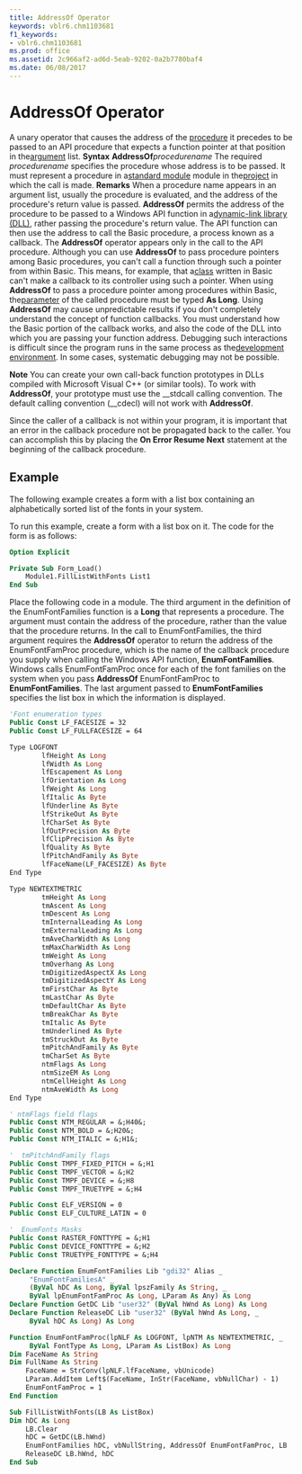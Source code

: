 ```yaml
---
title: AddressOf Operator
keywords: vblr6.chm1103681
f1_keywords:
- vblr6.chm1103681
ms.prod: office
ms.assetid: 2c966af2-ad6d-5eab-9202-0a2b7780baf4
ms.date: 06/08/2017
---
```



# AddressOf Operator



A unary operator that causes the address of the [procedure](vbe-glossary.md) it precedes to be passed to an API procedure that expects a function pointer at that position in the[argument](vbe-glossary.md) list.
 **Syntax**
 **AddressOf**_procedurename_
The required  _procedurename_ specifies the procedure whose address is to be passed. It must represent a procedure in a[standard module](vbe-glossary.md) module in the[project](vbe-glossary.md) in which the call is made.
 **Remarks**
When a procedure name appears in an argument list, usually the procedure is evaluated, and the address of the procedure's return value is passed. **AddressOf** permits the address of the procedure to be passed to a Windows API function in a[dynamic-link library (DLL)](vbe-glossary.md), rather passing the procedure's return value. The API function can then use the address to call the Basic procedure, a process known as a callback. The **AddressOf** operator appears only in the call to the API procedure.
Although you can use **AddressOf** to pass procedure pointers among Basic procedures, you can't call a function through such a pointer from within Basic. This means, for example, that a[class](vbe-glossary.md) written in Basic can't make a callback to its controller using such a pointer. When using **AddressOf** to pass a procedure pointer among procedures within Basic, the[parameter](vbe-glossary.md) of the called procedure must be typed **As Long**.
Using **AddressOf** may cause unpredictable results if you don't completely understand the concept of function callbacks. You must understand how the Basic portion of the callback works, and also the code of the DLL into which you are passing your function address. Debugging such interactions is difficult since the program runs in the same process as the[development environment](vbe-glossary.md). In some cases, systematic debugging may not be possible.

 **Note**  You can create your own call-back function prototypes in DLLs compiled with Microsoft Visual C++ (or similar tools). To work with **AddressOf**, your prototype must use the __stdcall calling convention. The default calling convention (__cdecl) will not work with **AddressOf**.

Since the caller of a callback is not within your program, it is important that an error in the callback procedure not be propagated back to the caller. You can accomplish this by placing the **On Error Resume Next** statement at the beginning of the callback procedure.

## Example

The following example creates a form with a list box containing an alphabetically sorted list of the fonts in your system.

To run this example, create a form with a list box on it. The code for the form is as follows:




```vb
Option Explicit

Private Sub Form_Load()
    Module1.FillListWithFonts List1
End Sub
```

Place the following code in a module. The third argument in the definition of the EnumFontFamilies function is a **Long** that represents a procedure. The argument must contain the address of the procedure, rather than the value that the procedure returns. In the call to EnumFontFamilies, the third argument requires the **AddressOf** operator to return the address of the EnumFontFamProc procedure, which is the name of the callback procedure you supply when calling the Windows API function, **EnumFontFamilies**. Windows calls EnumFontFamProc once for each of the font families on the system when you pass **AddressOf** EnumFontFamProc to **EnumFontFamilies**. The last argument passed to **EnumFontFamilies** specifies the list box in which the information is displayed.




```vb
'Font enumeration types
Public Const LF_FACESIZE = 32
Public Const LF_FULLFACESIZE = 64

Type LOGFONT
        lfHeight As Long
        lfWidth As Long
        lfEscapement As Long
        lfOrientation As Long
        lfWeight As Long
        lfItalic As Byte
        lfUnderline As Byte
        lfStrikeOut As Byte
        lfCharSet As Byte
        lfOutPrecision As Byte
        lfClipPrecision As Byte
        lfQuality As Byte
        lfPitchAndFamily As Byte
        lfFaceName(LF_FACESIZE) As Byte
End Type

Type NEWTEXTMETRIC
        tmHeight As Long
        tmAscent As Long
        tmDescent As Long
        tmInternalLeading As Long
        tmExternalLeading As Long
        tmAveCharWidth As Long
        tmMaxCharWidth As Long
        tmWeight As Long
        tmOverhang As Long
        tmDigitizedAspectX As Long
        tmDigitizedAspectY As Long
        tmFirstChar As Byte
        tmLastChar As Byte
        tmDefaultChar As Byte
        tmBreakChar As Byte
        tmItalic As Byte
        tmUnderlined As Byte
        tmStruckOut As Byte
        tmPitchAndFamily As Byte
        tmCharSet As Byte
        ntmFlags As Long
        ntmSizeEM As Long
        ntmCellHeight As Long
        ntmAveWidth As Long
End Type

' ntmFlags field flags
Public Const NTM_REGULAR = &;H40&;
Public Const NTM_BOLD = &;H20&;
Public Const NTM_ITALIC = &;H1&;

'  tmPitchAndFamily flags
Public Const TMPF_FIXED_PITCH = &;H1
Public Const TMPF_VECTOR = &;H2
Public Const TMPF_DEVICE = &;H8
Public Const TMPF_TRUETYPE = &;H4

Public Const ELF_VERSION = 0
Public Const ELF_CULTURE_LATIN = 0

'  EnumFonts Masks
Public Const RASTER_FONTTYPE = &;H1
Public Const DEVICE_FONTTYPE = &;H2
Public Const TRUETYPE_FONTTYPE = &;H4

Declare Function EnumFontFamilies Lib "gdi32" Alias _
     "EnumFontFamiliesA" _
     (ByVal hDC As Long, ByVal lpszFamily As String, _ 
     ByVal lpEnumFontFamProc As Long, LParam As Any) As Long
Declare Function GetDC Lib "user32" (ByVal hWnd As Long) As Long
Declare Function ReleaseDC Lib "user32" (ByVal hWnd As Long, _
     ByVal hDC As Long) As Long

Function EnumFontFamProc(lpNLF As LOGFONT, lpNTM As NEWTEXTMETRIC, _ 
     ByVal FontType As Long, LParam As ListBox) As Long
Dim FaceName As String
Dim FullName As String
    FaceName = StrConv(lpNLF.lfFaceName, vbUnicode)
    LParam.AddItem Left$(FaceName, InStr(FaceName, vbNullChar) - 1)
    EnumFontFamProc = 1
End Function

Sub FillListWithFonts(LB As ListBox)
Dim hDC As Long
    LB.Clear
    hDC = GetDC(LB.hWnd)
    EnumFontFamilies hDC, vbNullString, AddressOf EnumFontFamProc, LB
    ReleaseDC LB.hWnd, hDC
End Sub
```


